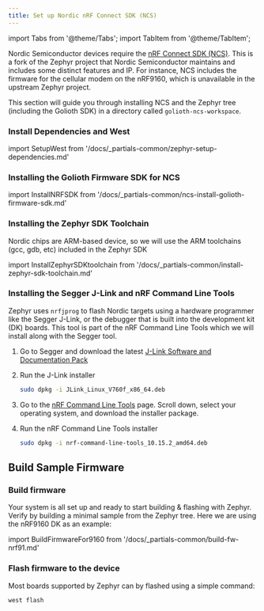 ```yaml
---
title: Set up Nordic nRF Connect SDK (NCS)
---
```


import Tabs from '@theme/Tabs';
import TabItem from '@theme/TabItem';

Nordic Semiconductor devices require the [nRF Connect SDK
(NCS)](https://www.nordicsemi.com/Products/Development-software/nRF-Connect-SDK).
This is a fork of the Zephyr project that Nordic Semiconductor maintains and
includes some distinct features and IP. For instance, NCS includes the firmware
for the cellular modem on the nRF9160, which is unavailable in the upstream
Zephyr project.

This section will guide you through installing NCS and the Zephyr tree
(including the Golioth SDK) in a directory called `golioth-ncs-workspace`.

### Install Dependencies and West

import SetupWest from '/docs/_partials-common/zephyr-setup-dependencies.md'

<SetupWest workspace_directory="golioth-ncs-workspace"/>

### Installing the Golioth Firmware SDK for NCS

import InstallNRFSDK from '/docs/_partials-common/ncs-install-golioth-firmware-sdk.md'

<InstallNRFSDK/>

### Installing the Zephyr SDK Toolchain

Nordic chips are ARM-based device, so we will use the ARM toolchains (gcc, gdb,
etc) included in the Zephyr SDK

import InstallZephyrSDKtoolchain from '/docs/_partials-common/install-zephyr-sdk-toolchain.md'

<InstallZephyrSDKtoolchain/>

### Installing the Segger J-Link and nRF Command Line Tools

Zephyr uses `nrfjprog` to flash Nordic targets using a hardware programmer like
the Segger J-Link, or the debugger that is built into the development kit (DK)
boards. This tool is part of the nRF Command Line Tools which we will install
along with the Segger tool.

1. Go to Segger and download the latest [J-Link Software and Documentation
   Pack](https://www.segger.com/downloads/jlink)

2. Run the J-Link installer

    ```bash
    sudo dpkg -i JLink_Linux_V760f_x86_64.deb
    ```

3. Go to the [nRF Command Line
   Tools](https://www.nordicsemi.com/Products/Development-tools/nrf-command-line-tools/download)
   page. Scroll down, select your operating system, and download the installer
   package.

4. Run the nRF Command Line Tools installer

    ```bash
    sudo dpkg -i nrf-command-line-tools_10.15.2_amd64.deb
    ```

## Build Sample Firmware

### Build firmware

Your system is all set up and ready to start building & flashing with Zephyr.
Verify by building a minimal sample from the Zephyr tree. Here we are using the
nRF9160 DK as an example:

import BuildFirmwareFor9160 from '/docs/_partials-common/build-fw-nrf91.md'

<BuildFirmwareFor9160/>

### Flash firmware to the device

Most boards supported by Zephyr can by flashed using a simple command:

```bash
west flash
```
